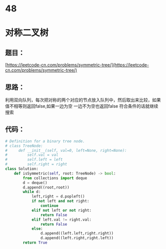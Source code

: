 # 48


# 对称二叉树

## 题目：

[https://leetcode-cn.com/problems/symmetric-tree/](https://leetcode-cn.com/problems/symmetric-tree/)

## 思路：

利用双向队列，每次把对称的两个对应的节点放入队列中，然后取出来比较，如果值不相等则返回false,如果一边为空 一边不为空也返回false 符合条件的话就继续搜索

## 代码：

```python
# Definition for a binary tree node.
# class TreeNode:
#     def __init__(self, val=0, left=None, right=None):
#         self.val = val
#         self.left = left
#         self.right = right
class Solution:
    def isSymmetric(self, root: TreeNode) -> bool:
        from collections import deque
        d = deque()
        d.append((root,root))
        while d:
            left,right = d.popleft()
            if not left and not right:
                continue
            elif not left or not right:
                return False
            elif left.val != right.val:
                return False
            else:
                d.append((left.left,right.right))
                d.append((left.right,right.left))
        return True
```




